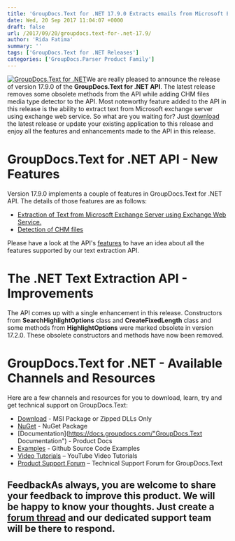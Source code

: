 ```yaml
---
title: 'GroupDocs.Text for .NET 17.9.0 Extracts emails from Microsoft Exchange Server'
date: Wed, 20 Sep 2017 11:04:07 +0000
draft: false
url: /2017/09/20/groupdocs.text-for-.net-17.9/
author: 'Rida Fatima'
summary: ''
tags: ['GroupDocs.Text for .NET Releases']
categories: ['GroupDocs.Parser Product Family']
---
```


[![GroupDocs.Text for .NET](http://blog.groupdocs.com/wp-content/uploads/sites/4/2017/04/groupdocs.text-for-dotnet.png)](https://products.groupdocs.com/)We are really pleased to announce the release of version 17.9.0 of the **GroupDocs.Text for .NET API**. The latest release removes some obsolete methods from the API while adding CHM files media type detector to the API. Most noteworthy feature added to the API in this release is the ability to extract text from Microsoft exchange server using exchange web service. So what are you waiting for? Just [download](http://downloads.groupdocs.com/text/net) the latest release or update your existing application to this release and enjoy all the features and enhancements made to the API in this release.

# GroupDocs.Text for .NET API - New Features

Version 17.9.0 implements a couple of features in GroupDocs.Text for .NET API. The details of those features are as follows:

*   [Extraction of Text from Microsoft Exchange Server using Exchange Web Service.](https://docs.groupdocs.com/)
*   [Detection of CHM files](https://docs.groupdocs.com/)

Please have a look at the API's [features](https://docs.groupdocs.com/) to have an idea about all the features supported by our text extraction API.

# The .NET Text Extraction API - Improvements

The API comes up with a single enhancement in this release. Constructors from **SearchHighlightOptions** class and **CreateFixedLength** class and some methods from **HighlightOptions** were marked obsolete in version 17.2.0. These obsolete constructors and methods have now been removed.

# GroupDocs.Text for .NET - Available Channels and Resources

Here are a few channels and resources for you to download, learn, try and get technical support on GroupDocs.Text:

*   [Download](http://downloads.groupdocs.com/text/net "GroupDocs.Text dll and msi") - MSI Package or Zipped DLLs Only
*   [NuGet](https://www.nuget.org/packages/groupdocs-text-dotnet/17.9.0 "GroupDocs.Text Nuget Package") - NuGet Package
*   [Documentation](https://docs.groupdocs.com/"GroupDocs.Text Documentation") - Product Docs
*   [Examples](https://github.com/groupdocs-text/GroupDocs.Text-for-.NET "GroupDocs.Text Github repository") - Github Source Code Examples
*   [Video Tutorials](https://www.youtube.com/channel/UCmZHZh89ur7Qu7Ng-Sjg1HQ "GroupDocs.Signature for .NET tutorials") – YouTube Video Tutorials
*   [Product Support Forum](http://groupdocs.com/Community/forums/groupdocs.text-product-family/54/showforum.aspx "GroupDocs.Signature for .NET Support forum") – Technical Support Forum for GroupDocs.Text

## FeedbackAs always, you are welcome to share your feedback to improve this product. We will be happy to know your thoughts. Just create a [forum thread](http://groupdocs.com/Community/forums/default.aspx "Forums link") and our dedicated support team will be there to respond.




